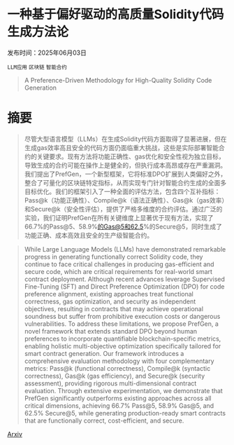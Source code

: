 # 一种基于偏好驱动的高质量Solidity代码生成方法论

发布时间：2025年06月03日

`LLM应用` `区块链` `智能合约`

> A Preference-Driven Methodology for High-Quality Solidity Code Generation

# 摘要

> 尽管大型语言模型（LLMs）在生成Solidity代码方面取得了显著进展，但在生成gas效率高且安全的代码方面仍面临重大挑战，这些是实际部署智能合约的关键要求。现有方法将功能正确性、gas优化和安全性视为独立目标，导致生成的合约可能在操作上是健全的，但执行成本高昂或存在严重漏洞。我们提出了PrefGen，一个新型框架，它将标准DPO扩展到人类偏好之外，整合了可量化的区块链特定指标，从而实现专门针对智能合约生成的全面多目标优化。我们的框架引入了一种全面的评估方法，包含四个互补指标：Pass@k（功能正确性）、Compile@k（语法正确性）、Gas@k（gas效率）和Secure@k（安全性评估），提供了严格多维度的合约评估。通过广泛的实验，我们证明PrefGen在所有关键维度上显著优于现有方法，实现了66.7%的Pass@5、58.9%的Gas@5和62.5%的Secure@5，同时生成了功能正确、成本高效且安全的生产级智能合约。

> While Large Language Models (LLMs) have demonstrated remarkable progress in generating functionally correct Solidity code, they continue to face critical challenges in producing gas-efficient and secure code, which are critical requirements for real-world smart contract deployment. Although recent advances leverage Supervised Fine-Tuning (SFT) and Direct Preference Optimization (DPO) for code preference alignment, existing approaches treat functional correctness, gas optimization, and security as independent objectives, resulting in contracts that may achieve operational soundness but suffer from prohibitive execution costs or dangerous vulnerabilities. To address these limitations, we propose PrefGen, a novel framework that extends standard DPO beyond human preferences to incorporate quantifiable blockchain-specific metrics, enabling holistic multi-objective optimization specifically tailored for smart contract generation. Our framework introduces a comprehensive evaluation methodology with four complementary metrics: Pass@k (functional correctness), Compile@k (syntactic correctness), Gas@k (gas efficiency), and Secure@k (security assessment), providing rigorous multi-dimensional contract evaluation. Through extensive experimentation, we demonstrate that PrefGen significantly outperforms existing approaches across all critical dimensions, achieving 66.7% Pass@5, 58.9% Gas@5, and 62.5% Secure@5, while generating production-ready smart contracts that are functionally correct, cost-efficient, and secure.

[Arxiv](https://arxiv.org/abs/2506.03006)